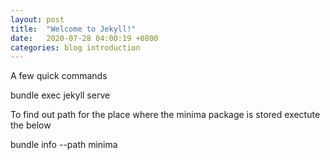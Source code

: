 ```yaml
---
layout: post
title:  "Welcome to Jekyll!"
date:   2020-07-28 04:00:19 +0800
categories: blog introduction
---
```



A few  quick commands

bundle exec jekyll serve

To find out path for the place where the minima package is stored exectute the below

bundle info --path minima